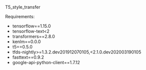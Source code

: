 T5_style_transfer

Requirements: 
* tensorflow==1.15.0
* tensorflow-text<2
* transformers==2.8.0
* kenlm==0.0.0
* t5==0.5.0
* tfds-nightly>=1.3.2.dev201912070105,<2.1.0.dev202003190105
* fasttext==0.9.2
* google-api-python-client==1.7.12 

